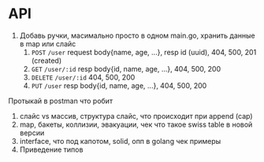 # API

1. Добавь ручки, масимально просто в одном main.go, хранить данные в map или слайс
    1. `POST` `/user` request body{name, age, ...}, resp id (uuid), 404, 500, 201 (created) 
    2. `GET` `/user/:id` resp body{id, name, age, ...}, 404, 500, 200
    3. `DELETE` `/user/:id` 404, 500, 200
    4. `PUT` `/user` resp body{id, name, age, ...}, 404, 500, 200

Протыкай в postman что робит

1. слайс vs массив, структура слайс, что происходит при append (cap)
2. map, бакеты, коллизии, эвакуации, чек что такое swiss table в новой версии
3. interface, что под капотом, solid, опп в golang чек примеры
4. Приведение типов